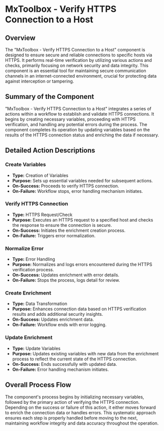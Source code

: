# MxToolbox - Verify HTTPS Connection to a Host

## Overview

The "MxToolbox - Verify HTTPS Connection to a Host" component is designed to ensure secure and reliable connections to specific hosts via HTTPS. It performs real-time verification by utilizing various actions and checks, primarily focusing on network security and data integrity. This component is an essential tool for maintaining secure communication channels in an internet-connected environment, crucial for protecting data against interception or tampering.

## Summary of the Component

"MxToolbox - Verify HTTPS Connection to a Host" integrates a series of actions within a workflow to establish and validate HTTPS connections. It begins by creating necessary variables, proceeding with HTTPS verification, and handling any potential errors during the process. The component completes its operation by updating variables based on the results of the HTTPS connection status and enriching the data if necessary.

## Detailed Action Descriptions

### Create Variables
- **Type:** Creation of Variables
- **Purpose:** Sets up essential variables needed for subsequent actions.
- **On-Success:** Proceeds to verify HTTPS connection.
- **On-Failure:** Workflow stops, error handling mechanism initiates.

### Verify HTTPS Connection
- **Type:** HTTPS Request/Check
- **Purpose:** Executes an HTTPS request to a specified host and checks the response to ensure the connection is secure.
- **On-Success:** Initiates the enrichment creation process.
- **On-Failure:** Triggers error normalization.

### Normalize Error
- **Type:** Error Handling
- **Purpose:** Normalizes and logs errors encountered during the HTTPS verification process.
- **On-Success:** Updates enrichment with error details.
- **On-Failure:** Stops the process, logs detail for review.

### Create Enrichment
- **Type:** Data Transformation
- **Purpose:** Enhances connection data based on HTTPS verification results and adds additional security insights.
- **On-Success:** Updates enrichment data.
- **On-Failure:** Workflow ends with error logging.

### Update Enrichment
- **Type:** Update Variables
- **Purpose:** Updates existing variables with new data from the enrichment process to reflect the current state of the HTTPS connection.
- **On-Success:** Ends successfully with updated data.
- **On-Failure:** Error handling mechanism initiates.

## Overall Process Flow

The component's process begins by initializing necessary variables, followed by the primary action of verifying the HTTPS connection. Depending on the success or failure of this action, it either moves forward to enrich the connection data or handles errors. This systematic approach ensures each step is properly handled before moving to the next, maintaining workflow integrity and data accuracy throughout the operation.


